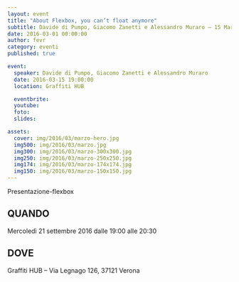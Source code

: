 ```yaml
---
layout: event
title: "About Flexbox, you can’t float anymore"
subtitle: Davide di Pumpo, Giacomo Zanetti e Alessandro Muraro – 15 Marzo 2016 – Graffiti HUB
date: 2016-03-01 00:00:00
author: fevr
category: eventi
published: true

event:
  speaker: Davide di Pumpo, Giacomo Zanetti e Alessandro Muraro
  date: 2016-03-15 19:00:00
  location: Graffiti HUB

  eventbrite:
  youtube: 
  foto:
  slides:

assets:
  cover: img/2016/03/marzo-hero.jpg
  img500: img/2016/03/marzo.jpg
  img300: img/2016/03/marzo-300x300.jpg
  img250: img/2016/03/marzo-250x250.jpg
  img174: img/2016/03/marzo-174x174.jpg
  img150: img/2016/03/marzo-150x150.jpg
---
```


Presentazione-flexbox

## QUANDO
Mercoledì 21 settembre 2016 dalle 19:00 alle 20:30

## DOVE
Graffiti HUB – Via Legnago 126, 37121 Verona